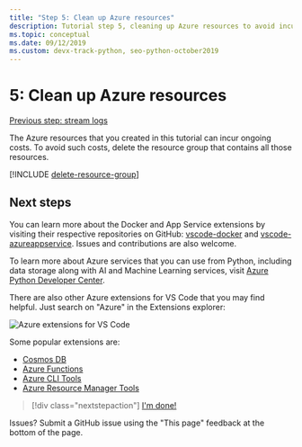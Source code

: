 ```yaml
---
title: "Step 5: Clean up Azure resources"
description: Tutorial step 5, cleaning up Azure resources to avoid incurring ongoing charges.
ms.topic: conceptual
ms.date: 09/12/2019
ms.custom: devx-track-python, seo-python-october2019
---
```


# 5: Clean up Azure resources

[Previous step: stream logs](tutorial-deploy-containers-04.md)

The Azure resources that you created in this tutorial can incur ongoing costs. To avoid such costs, delete the resource group that contains all those resources.

[!INCLUDE [delete-resource-group](includes/delete-resource-group.md)]

## Next steps

You can learn more about the Docker and App Service extensions by visiting their respective repositories on GitHub: [vscode-docker](https://github.com/Microsoft/vscode-docker) and [vscode-azureappservice](https://github.com/Microsoft/vscode-azureappservice). Issues and contributions are also welcome.

To learn more about Azure services that you can use from Python, including data storage along with AI and Machine Learning services, visit [Azure Python Developer Center](https://docs.microsoft.com/python/azure/?view=azure-python).

There are also other Azure extensions for VS Code that you may find helpful. Just search on "Azure" in the Extensions explorer:

![Azure extensions for VS Code](media/deploy-containers/azure-extensions-for-visual-studio-code.png)

Some popular extensions are:

- [Cosmos DB](https://marketplace.visualstudio.com/items?itemName=ms-azuretools.vscode-cosmosdb)
- [Azure Functions](https://marketplace.visualstudio.com/items?itemName=ms-azuretools.vscode-azurefunctions)
- [Azure CLI Tools](https://marketplace.visualstudio.com/items?itemName=ms-vscode.azurecli)
- [Azure Resource Manager Tools](https://marketplace.visualstudio.com/items?itemName=msazurermtools.azurerm-vscode-tools)

> [!div class="nextstepaction"]
> [I'm done!](https://docs.microsoft.com/python/azure/?view=azure-python)

Issues? Submit a GitHub issue using the "This page" feedback at the bottom of the page.
